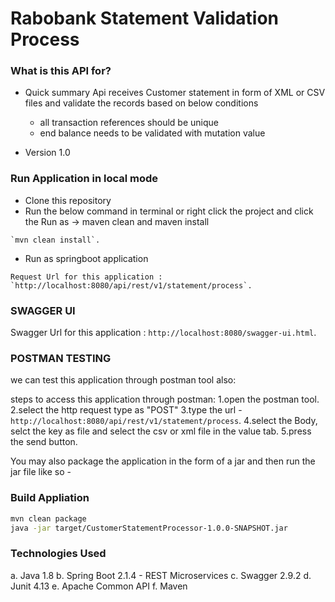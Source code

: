 # Rabobank Statement Validation Process #

### What is this API for? ###

* Quick summary
  Api receives Customer statement in form of XML or CSV files and validate the records based on below conditions
  
     * all transaction references should be unique
     * end balance needs to be validated with mutation value

* Version 1.0

### Run Application in local mode ###

* Clone this repository 
* Run the below command in terminal or right click the project and click the Run as -> maven clean and maven install 
``` 
`mvn clean install`. 
```
* Run as springboot application

```
Request Url for this application : `http://localhost:8080/api/rest/v1/statement/process`. 
```

### SWAGGER UI ###

Swagger Url for this application : `http://localhost:8080/swagger-ui.html`.

### POSTMAN TESTING ###

we can test this application through postman tool also:

steps to access this application through postman:
1.open the postman tool.
2.select the http request type as "POST"
3.type the url - `http://localhost:8080/api/rest/v1/statement/process`.
4.select the Body, selct the key as file and select the csv or xml file in the value tab.
5.press the send button.

You may also package the application in the form of a jar and then run the jar file like so -

### Build Appliation ###
```bash
mvn clean package
java -jar target/CustomerStatementProcessor-1.0.0-SNAPSHOT.jar
```

### Technologies Used ###
a. Java 1.8
b. Spring Boot 2.1.4 - REST Microservices
c. Swagger 2.9.2
d. Junit 4.13
e. Apache Common API
f. Maven